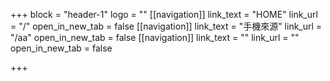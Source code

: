 +++
block = "header-1"
logo = ""
[[navigation]]
link_text = "HOME"
link_url = "/"
open_in_new_tab = false
[[navigation]]
link_text = "手機來源"
link_url = "/aa"
open_in_new_tab = false
[[navigation]]
link_text = ""
link_url = ""
open_in_new_tab = false

+++
